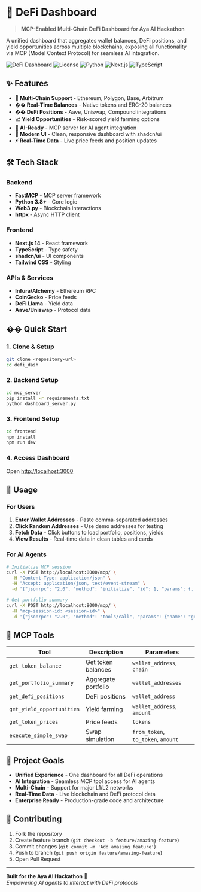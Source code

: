 # 🚀 DeFi Dashboard

> **MCP-Enabled Multi-Chain DeFi Dashboard for Aya AI Hackathon**

A unified dashboard that aggregates wallet balances, DeFi positions, and yield opportunities across multiple blockchains, exposing all functionality via MCP (Model Context Protocol) for seamless AI integration.

![DeFi Dashboard](https://img.shields.io/badge/Status-Production%20Ready-brightgreen)
![License](https://img.shields.io/badge/License-MIT-blue)
![Python](https://img.shields.io/badge/Python-3.8+-blue)
![Next.js](https://img.shields.io/badge/Next.js-14+-black)
![TypeScript](https://img.shields.io/badge/TypeScript-5.0+-blue)

## ✨ Features

- **🔗 Multi-Chain Support** - Ethereum, Polygon, Base, Arbitrum
- **�� Real-Time Balances** - Native tokens and ERC-20 balances
- **�� DeFi Positions** - Aave, Uniswap, Compound integrations
- **📈 Yield Opportunities** - Risk-scored yield farming options
- **🤖 AI-Ready** - MCP server for AI agent integration
- **🎨 Modern UI** - Clean, responsive dashboard with shadcn/ui
- **⚡ Real-Time Data** - Live price feeds and position updates


## 🛠️ Tech Stack

### Backend
- **FastMCP** - MCP server framework
- **Python 3.8+** - Core logic
- **Web3.py** - Blockchain interactions
- **httpx** - Async HTTP client

### Frontend
- **Next.js 14** - React framework
- **TypeScript** - Type safety
- **shadcn/ui** - UI components
- **Tailwind CSS** - Styling

### APIs & Services
- **Infura/Alchemy** - Ethereum RPC
- **CoinGecko** - Price feeds
- **DeFi Llama** - Yield data
- **Aave/Uniswap** - Protocol data

## �� Quick Start

### 1. Clone & Setup
```bash
git clone <repository-url>
cd defi_dash
```

### 2. Backend Setup
```bash
cd mcp_server
pip install -r requirements.txt
python dashboard_server.py
```

### 3. Frontend Setup
```bash
cd frontend
npm install
npm run dev
```

### 4. Access Dashboard
Open [http://localhost:3000](http://localhost:3000)

## 📖 Usage

### For Users
1. **Enter Wallet Addresses** - Paste comma-separated addresses
2. **Click Random Addresses** - Use demo addresses for testing
3. **Fetch Data** - Click buttons to load portfolio, positions, yields
4. **View Results** - Real-time data in clean tables and cards

### For AI Agents
```bash
# Initialize MCP session
curl -X POST http://localhost:8000/mcp/ \
  -H "Content-Type: application/json" \
  -H "Accept: application/json, text/event-stream" \
  -d '{"jsonrpc": "2.0", "method": "initialize", "id": 1, "params": {...}}'

# Get portfolio summary
curl -X POST http://localhost:8000/mcp/ \
  -H "mcp-session-id: <session-id>" \
  -d '{"jsonrpc": "2.0", "method": "tools/call", "params": {"name": "get_portfolio_summary", "arguments": {"wallet_addresses": ["0x..."]}}, "id": 2}'
```

## 🔧 MCP Tools

| Tool | Description | Parameters |
|------|-------------|------------|
| `get_token_balance` | Get token balances | `wallet_address`, `chain` |
| `get_portfolio_summary` | Aggregate portfolio | `wallet_addresses` |
| `get_defi_positions` | DeFi positions | `wallet_address` |
| `get_yield_opportunities` | Yield farming | `wallet_address`, `amount` |
| `get_token_prices` | Price feeds | `tokens` |
| `execute_simple_swap` | Swap simulation | `from_token`, `to_token`, `amount` |

## 🎯 Project Goals

- **Unified Experience** - One dashboard for all DeFi operations
- **AI Integration** - Seamless MCP tool access for AI agents
- **Multi-Chain** - Support for major L1/L2 networks
- **Real-Time Data** - Live blockchain and DeFi protocol data
- **Enterprise Ready** - Production-grade code and architecture

## 🤝 Contributing

1. Fork the repository
2. Create feature branch (`git checkout -b feature/amazing-feature`)
3. Commit changes (`git commit -m 'Add amazing feature'`)
4. Push to branch (`git push origin feature/amazing-feature`)
5. Open Pull Request

---

**Built for the Aya AI Hackathon** 🎉  
*Empowering AI agents to interact with DeFi protocols*
